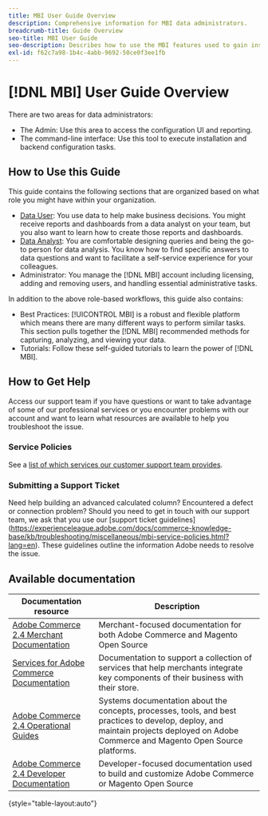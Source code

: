 ```yaml
---
title: MBI User Guide Overview
description: Comprehensive information for MBI data administrators.
breadcrumb-title: Guide Overview
seo-title: MBI User Guide
seo-description: Describes how to use the MBI features used to gain insights from Adobe Commerce or Magento Open Source data.
exl-id: f62c7a98-1b4c-4abb-9692-50ce0f3ee1fb
---
```

# [!DNL MBI] User Guide Overview

There are two areas for data administrators: 

- The Admin: Use this area to access the configuration UI and reporting.
- The command-line interface: Use this tool to execute installation and backend configuration tasks.

## How to Use this Guide

This guide contains the following sections that are organized based on what role you might have within your organization.

- [Data User](data-user.md): You use data to help make business decisions. You might receive reports and dashboards from a data analyst on your team, but you also want to learn how to create those reports and dashboards.
- [Data Analyst](data-analyst.md): You are comfortable designing queries and being the go-to person for data analysis. You know how to find specific answers to data questions and want to facilitate a self-service experience for your colleagues.
- Administrator: You manage the [!DNL MBI] account including licensing, adding and removing users, and handling essential administrative tasks.

In addition to the above role-based workflows, this guide also contains:

- Best Practices: [!UICONTROL MBI] is a robust and flexible platform which means there are many different ways to perform similar tasks. This section pulls together the [!DNL MBI] recommended methods for capturing, analyzing, and viewing your data.
- Tutorials: Follow these self-guided tutorials to learn the power of [!DNL MBI].

## How to Get Help

Access our support team if you have questions or want to take advantage of some of our professional services or you encounter problems with our account and want to learn what resources are available to help you troubleshoot the issue.

### Service Policies 

See a [list of which services our customer support team provides](https://experienceleague.adobe.com/docs/commerce-knowledge-base/kb/troubleshooting/miscellaneous/mbi-service-policies.html?lang=en).

### Submitting a Support Ticket

Need help building an advanced calculated column? Encountered a defect or connection problem? Should you need to get in touch with our support team, we ask that you use our [support ticket guidelines] (https://experienceleague.adobe.com/docs/commerce-knowledge-base/kb/troubleshooting/miscellaneous/mbi-service-policies.html?lang=en). These guidelines outline the information Adobe needs to resolve the issue.

## Available documentation

| Documentation resource | Description |
|----------------------- | ----------- |
| [Adobe Commerce 2.4 Merchant Documentation](https://experienceleague.adobe.com/docs/commerce-admin/user-guides/home.html) | Merchant-focused documentation for both Adobe Commerce and Magento Open Source |
| [Services for Adobe Commerce Documentation](https://experienceleague.adobe.com/docs/commerce-merchant-services/user-guides/home.html) | Documentation to support a collection of services that help merchants integrate key components of their business with their store. |
| [Adobe Commerce 2.4 Operational Guides](https://experienceleague.adobe.com/docs/commerce-operations/operational-guides/home.html) | Systems documentation about the concepts, processes, tools, and best practices to develop, deploy, and maintain projects deployed on Adobe Commerce and Magento Open Source platforms.|
| [Adobe Commerce 2.4 Developer Documentation](https://developer.adobe.com/commerce/) | Developer-focused documentation used to build and customize Adobe Commerce or Magento Open Source |

{style="table-layout:auto"}
